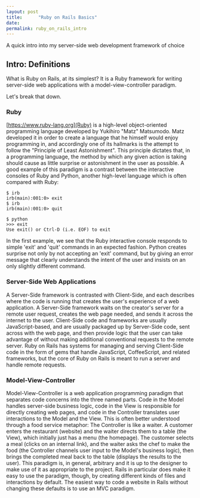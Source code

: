 ```yaml
---
layout: post
title:      "Ruby on Rails Basics"
date:       
permalink: ruby_on_rails_intro
---
```



A quick intro into my server-side web development framework of choice

## Intro: Definitions

What is Ruby on Rails, at its simplest? It is a Ruby framework for writing server-side web applications with a model-view-controller paradigm. 

Let's break that down.

### Ruby

[https://www.ruby-lang.org](Ruby) is a high-level object-oriented programming language developed by Yukihiro "Matz" Matsumodo. Matz developed it in order to create a language that he himself would enjoy programming in, and accordingly one of its hallmarks is the attempt to follow the "Principle of Least Astonishment". This principle dictates that, in a programming language, the method by which any given action is taking should cause as little surprise or astonishment in the user as possible. A good example of this paradigm is a contrast between the interactive consoles of Ruby and Python, another high-level language which is often compared with Ruby:

```
$ irb
irb(main):001:0> exit
$ irb
irb(main):001:0> quit

$ python
>>> exit
Use exit() or Ctrl-D (i.e. EOF) to exit
```

In the first example, we see that the Ruby interactive console responds to simple 'exit' and 'quit' commands in an expected fashion. Python creates surprise not only by not accepting an 'exit' command, but by giving an error message that clearly understands the intent of the user and insists on an only slightly different command.

### Server-Side Web Applications

A Server-Side framework is contrasted with Client-Side, and each describes where the code is running that creates the user's experience of a web application. A Server-Side framework waits on the creator's server for a remote user request, creates the web page needed, and sends it across the internet to the user. Client-Side code and frameworks are usually JavaScript-based, and are usually packaged up by Server-Side code, sent across with the web page, and then provide logic that the user can take advantage of without making additional conventional requests to the remote server. Ruby on Rails has systems for managing and serving Client-Side code in the form of gems that handle JavaScript, CoffeeScript, and related frameworks, but the core of Ruby on Rails is meant to run a server and handle remote requests.

### Model-View-Controller

Model-View-Controller is a web application programming paradigm that separates code concerns into the three named parts. Code in the Model handles server-side business logic, code in the View is responsible for directly creating web pages, and code in the Controller translates user interactions to the Model and the View. This is often better understood through a food service metaphor:
The Controller is like a waiter. A customer enters the restaurant (website) and the waiter directs them to a table (the View), which initially just has a menu (the homepage). The customer selects a meal (clicks on an internal link), and the waiter asks the chef to make the food (the Controller channels user input to the Model's business logic), then brings the completed meal back to the table (displays the results to the user).
This paradigm is, in general, arbitrary and it is up to the designer to make use of it as appropriate to the project. Rails in particular does make it easy to use the paradigm, though, by creating different kinds of files and interactions by default. The easiest way to code a website in Rails without changing these defaults is to use an MVC paradigm.
